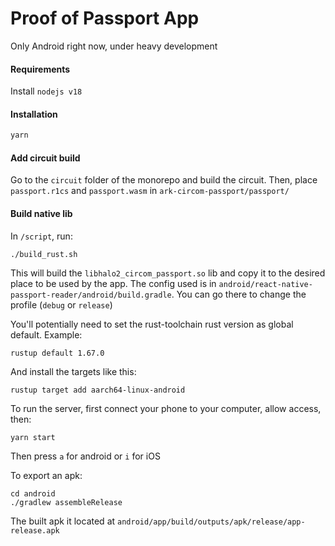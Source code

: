 # Proof of Passport App

Only Android right now, under heavy development

#### Requirements

Install `nodejs v18`

#### Installation

```bash
yarn
```

#### Add circuit build

Go to the `circuit` folder of the monorepo and build the circuit.
Then, place `passport.r1cs` and `passport.wasm` in `ark-circom-passport/passport/`

#### Build native lib

In `/script`, run:
```
./build_rust.sh
```
This will build the `libhalo2_circom_passport.so` lib and copy it to the desired place to be used by the app.
The config used is in `android/react-native-passport-reader/android/build.gradle`.
You can go there to change the profile (`debug` or `release`)


You'll potentially need to set the rust-toolchain rust version as global default. Example:
```
rustup default 1.67.0
```
And install the targets like this:
```
rustup target add aarch64-linux-android
```

To run the server, first connect your phone to your computer, allow access, then:
```
yarn start
```
Then press `a` for android or `i` for iOS

To export an apk:
```
cd android
./gradlew assembleRelease
```
The built apk it located at `android/app/build/outputs/apk/release/app-release.apk`
